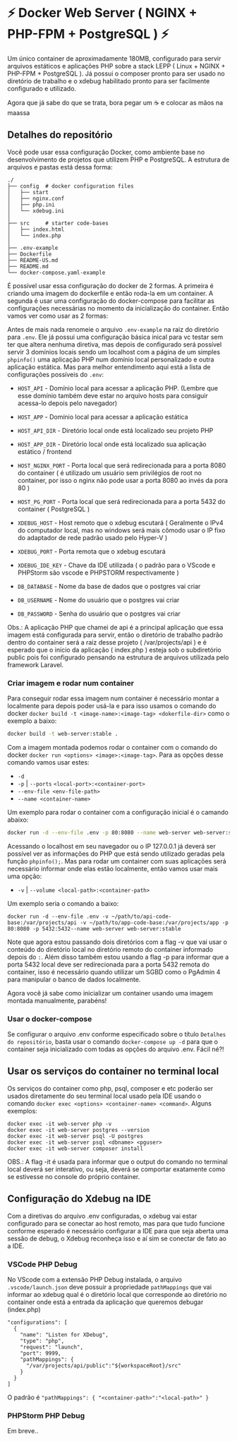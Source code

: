 # :zap: Docker Web Server ( NGINX + PHP-FPM + PostgreSQL ) :zap:

Um único container de aproximadamente 180MB, configurado para servir arquivos estáticos e aplicações PHP sobre a stack LEPP ( Linux + NGINX + PHP-FPM + PostgreSQL ). Já possui o composer pronto para ser usado no diretório de trabalho e o xdebug habilitado pronto para ser facilmente configurado e utilizado.

Agora que já sabe do que se trata, bora pegar um :coffee: e colocar as mãos na maassa

## Detalhes do repositório

Você pode usar essa configuração Docker, como ambiente base no desenvolvimento de projetos que utilizem PHP e PostgreSQL. A estrutura de arquivos e pastas está dessa forma:

```
./
├── config  # docker configuration files
│   ├── start
│   ├── nginx.conf
│   ├── php.ini
│   └── xdebug.ini
│
├── src     # starter code-bases
│   ├── index.html
│   └── index.php
│
├── .env-example
├── Dockerfile
├── README-US.md
├── README.md
└── docker-compose.yaml-example
```

É possível usar essa configuração do docker de 2 formas. A primeira é criando uma imagem do dockerfile e então roda-la em um container. A segunda é usar uma configuração do docker-compose para facilitar as configurações necessárias no momento da inicialização do container. Então vamos ver como usar as 2 formas:

Antes de mais nada renomeie o arquivo `.env-example` na raiz do diretório para `.env`. Ele já possui uma configuração básica inical para vc testar sem ter que altera nenhuma diretiva, mas depois de configurado será possível servir 3 domínios locais sendo um localhost com a página de um simples `phpinfo()` uma aplicação PHP num domínio local personalizado e outra aplicação estática. Mas para melhor entendimento aqui está a lista de configurações possíveis do `.env`:

- `HOST_API` - Domínio local para acessar a aplicação PHP. (Lembre que esse domínio também deve estar no arquivo hosts para consiguir acessa-lo depois pelo navegador)

- `HOST_APP` - Domínio local para acessar a aplicação estática

- `HOST_API_DIR` - Diretório local onde está localizado seu projeto PHP

- `HOST_APP_DIR` - Diretório local onde está localizado sua aplicação estático / frontend

- `HOST_NGINX_PORT` - Porta local que será redirecionada para a porta 8080 do container ( é utilizado um usuário sem privilégios de root no container, por isso o nginx não pode usar a porta 8080 ao invés da pora 80 )

- `HOST_PG_PORT` - Porta local que será redirecionada para a porta 5432 do container ( PostgreSQL )

- `XDEBUG_HOST` - Host remoto que o xdebug escutará ( Geralmente o IPv4 do computador local, mas no windows será mais cômodo usar o IP fixo do adaptador de rede padrão usado pelo Hyper-V )

- `XDEBUG_PORT` - Porta remota que o xdebug escutará

- `XDEBUG_IDE_KEY` - Chave da IDE utilizada ( o padrão para o VScode e PHPStorm são vscode e PHPSTORM respectivamente )

- `DB_DATABASE` - Nome da base de dados que o postgres vai criar

- `DB_USERNAME` - Nome do usuário que o postgres vai criar

- `DB_PASSWORD` - Senha do usuário que o postgres vai criar

Obs.: A aplicação PHP que chamei de api é a principal aplicação que essa imagem está configurada para servir, então o diretório de trabalho padrão dentro do container será a raiz desse projeto ( /var/projects/api ) e é esperado que o início da aplicação ( index.php ) esteja sob o subdiretório public pois foi configurado pensando na estrutura de arquivos utilizada pelo framework Laravel.

### Criar imagem e rodar num container

Para conseguir rodar essa imagem num container é necessário montar a localmente para depois poder usá-la e para isso usamos o comando do docker `docker build -t <image-name>:<image-tag> <dokerfile-dir>` como o exemplo a baixo:

```bash
docker build -t web-server:stable .
```
Com a imagem montada podemos rodar o container com o comando do docker `docker run <options> <image>:<image-tag>`. Para as opções desse comando vamos usar estes:

- `-d`
- `-p` | `--ports` `<local-port>:<container-port>`
- `--env-file <env-file-path>`
- `--name <container-name>`

Um exemplo para rodar o container com a configuração inicial é o camando abaixo:

```bash
docker run -d --env-file .env -p 80:8080 --name web-server web-server:stable
```

Acessando o localhost em seu navegador ou o IP 127.0.0.1 já deverá ser possível ver as informações do PHP que está sendo utilizado geradas pela função `phpinfo();`. Mas para rodar um container com suas aplicações será necessário informar onde elas estão localmente, então vamos usar mais uma opção:

- `-v` | `--volume <local-path>:<container-path>`

Um exemplo seria o comando a baixo:

```
docker run -d --env-file .env -v ~/path/to/api-code-base:/var/projects/api -v ~/path/to/app-code-base:/var/projects/app -p 80:8080 -p 5432:5432--name web-server web-server:stable
```

Note que agora estou passando dois diretórios com a flag -v que vai usar o conteúdo do diretório local no diretório remoto do container informado depois do `:`. Além disso também estou usando a flag -p para informar que a porta 5432 local deve ser redirecionada para a porta 5432 remota do container, isso é necessário quando utilizar um SGBD como o PgAdmin 4 para manipular o banco de dados localmente.

Agora você já sabe como inicializar um container usando uma imagem montada manualmente, parabéns!

### Usar o docker-compose

Se configurar o arquivo .env conforme especificado sobre o título `Detalhes do repositório`, basta usar o comando `docker-compose up -d` para que o container seja inicializado com todas as opções do arquivo .env. Fácil né?! 

## Usar os serviços do container no terminal local

Os serviços do container como php, psql, composer e etc poderão ser usados diretamente do seu terminal local usado pela IDE usando o comando `docker exec <options> <container-name> <command>`. Alguns exemplos:

```
docker exec -it web-server php -v
docker exec -it web-server postgres --version
docker exec -it web-server psql -U postgres
docker exec -it web-server psql <dbname> <pguser>
docker exec -it web-server composer install
```
OBS.: A flag -it é usada para informar que o output do comando no terminal local deverá ser interativo, ou seja, deverá se comportar exatamente como se estivesse no console do próprio container.

## Configuração do Xdebug na IDE

Com a diretivas do arquivo .env configuradas, o xdebug vai estar configurado para se conectar ao host remoto, mas para que tudo funcione conforme esperado é necessário configurar a IDE para que seja aberta uma sessão de debug, o Xdebug reconheça isso e aí sim se conectar de fato ao a IDE.

### VSCode PHP Debug

No VScode com a extensão PHP Debug instalada, o arquivo `.vscode/launch.json` deve possuir a propriedade `pathMappings` que vai informar ao xdebug qual é o diretório local que corresponde ao diretório no container onde está a entrada da aplicação que queremos debugar (index.php)

```
"configurations": [
  {
    "name": "Listen for XDebug",
    "type": "php",
    "request": "launch",
    "port": 9999,
    "pathMappings": {
      "/var/projects/api/public":"${workspaceRoot}/src"
    }
  }
]
```
O padrão é `"pathMappings": { "<container-path>":"<local-path>" }`

### PHPStorm PHP Debug

Em breve..